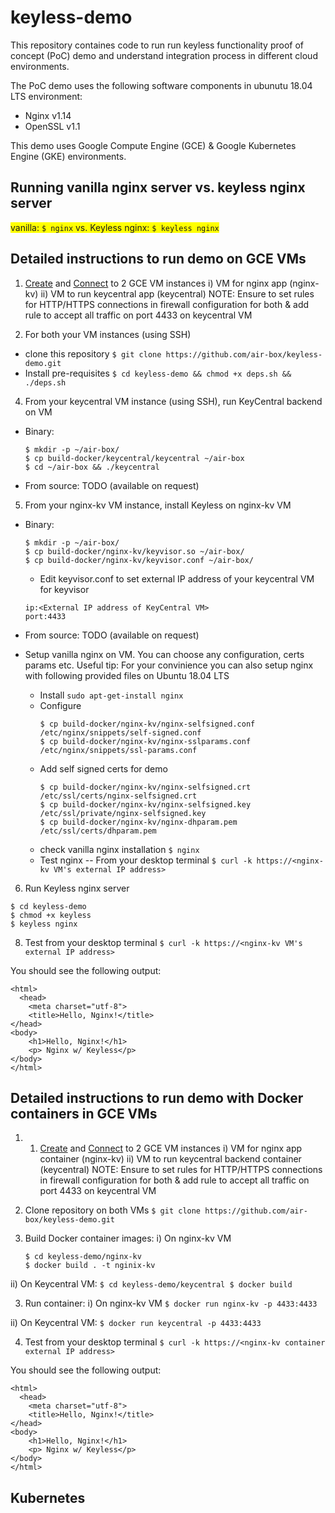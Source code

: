 # keyless-demo

This repository containes code to run run keyless functionality proof of concept (PoC) demo and understand integration process in different cloud environments.

The PoC demo uses the following software components in ubunutu 18.04 LTS environment:
* Nginx v1.14
* OpenSSL v1.1

This demo uses Google Compute Engine (GCE) & Google Kubernetes Engine (GKE) environments.

## Running vanilla nginx server vs. keyless nginx server

<span style="background-color: #FFFF00"> vanilla: ```$ nginx``` vs. Keyless nginx: ```$ keyless nginx``` </span>

## Detailed instructions to run demo on GCE VMs

1. [Create](https://cloud.google.com/compute/docs/instances/create-start-instance) and [Connect](https://cloud.google.com/compute/docs/instances/connecting-to-instance) to 2 GCE VM instances
  i) VM for nginx app (nginx-kv)
  ii) VM to run keycentral app (keycentral)
  NOTE: Ensure to set rules for HTTP/HTTPS connections in firewall configuration for both & add rule to accept all traffic on port 4433 on keycentral VM

2. For both your VM instances (using SSH) 
  - clone this repository
  ```$ git clone https://github.com/air-box/keyless-demo.git```
  - Install pre-requisites
  ```$ cd keyless-demo && chmod +x deps.sh && ./deps.sh```

4. From your keycentral VM instance (using SSH), run KeyCentral backend on VM

- Binary:
  ```
  $ mkdir -p ~/air-box/
  $ cp build-docker/keycentral/keycentral ~/air-box
  $ cd ~/air-box && ./keycentral
  ```

- From source: TODO (available on request)

5. From your nginx-kv VM instance, install Keyless on nginx-kv VM

- Binary: 
  ```
  $ mkdir -p ~/air-box/
  $ cp build-docker/nginx-kv/keyvisor.so ~/air-box/
  $ cp build-docker/nginx-kv/keyvisor.conf ~/air-box/
  ```
  - Edit keyvisor.conf to set external IP address of your keycentral VM for keyvisor
  ```
  ip:<External IP address of KeyCentral VM>
  port:4433
  ```

- From source: TODO (available on request)

- Setup vanilla nginx on VM. You can choose any configuration, certs params etc.
Useful tip: For your convinience you can also setup nginx with following provided files on Ubuntu 18.04 LTS
  - Install 
    ```sudo apt-get-install nginx```
  - Configure  
    ```
    $ cp build-docker/nginx-kv/nginx-selfsigned.conf /etc/nginx/snippets/self-signed.conf
    $ cp build-docker/nginx-kv/nginx-sslparams.conf /etc/nginx/snippets/ssl-params.conf
    ```
  - Add self signed certs for demo
    ```
    $ cp build-docker/nginx-kv/nginx-selfsigned.crt /etc/ssl/certs/nginx-selfsigned.crt
    $ cp build-docker/nginx-kv/nginx-selfsigned.key /etc/ssl/private/nginx-selfsigned.key
    $ cp build-docker/nginx-kv/nginx-dhparam.pem /etc/ssl/certs/dhparam.pem
    ```
  - check vanilla nginx installation
```$ nginx ```
  - Test nginx -- From your desktop terminal
  ```$ curl -k https://<nginx-kv VM's external IP address>```
  
6. Run Keyless nginx server
  ```
  $ cd keyless-demo
  $ chmod +x keyless
  $ keyless nginx
  ```

8. Test from your desktop terminal 
```$ curl -k https://<nginx-kv VM's external IP address>```

You should see the following output:
```
<html>
  <head>
    <meta charset="utf-8">
    <title>Hello, Nginx!</title>
</head>
<body>
    <h1>Hello, Nginx!</h1>
    <p> Nginx w/ Keyless</p>
</body>
</html>
```

## Detailed instructions to run demo with Docker containers in GCE VMs

1. 1. [Create](https://cloud.google.com/compute/docs/instances/create-start-instance) and [Connect](https://cloud.google.com/compute/docs/instances/connecting-to-instance) to 2 GCE VM instances
  i) VM for nginx app container (nginx-kv)
  ii) VM to run keycentral backend container (keycentral)
  NOTE: Ensure to set rules for HTTP/HTTPS connections in firewall configuration for both & add rule to accept all traffic on port 4433 on keycentral VM

1. Clone repository on both VMs
  ```$ git clone https://github.com/air-box/keyless-demo.git```

2. Build Docker container images:
  i) On nginx-kv VM
    ```
    $ cd keyless-demo/nginx-kv
    $ docker build . -t nginix-kv
    ```

  ii) On Keycentral VM:
    ```
    $ cd keyless-demo/keycentral
    $ docker build
    ```
    
3. Run container:
  i) On nginx-kv VM
```$ docker run nginx-kv -p 4433:4433```

  ii) On Keycentral VM:
```$ docker run keycentral -p 4433:4433```

4. Test from your desktop terminal 
```$ curl -k https://<nginx-kv container external IP address>```

You should see the following output:
```
<html>
  <head>
    <meta charset="utf-8">
    <title>Hello, Nginx!</title>
</head>
<body>
    <h1>Hello, Nginx!</h1>
    <p> Nginx w/ Keyless</p>
</body>
</html>
```
## Kubernetes
